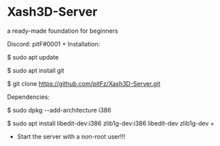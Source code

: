 # Xash3D-Server 

a ready-made foundation for beginners

Discord: pitF#0001
+ 
  Installation:

$ sudo apt update

$ sudo apt install git

$ git clone https://github.com/pitFz/Xash3D-Server.git

  Dependencies:

$ sudo dpkg --add-architecture i386

$ sudo apt install libedit-dev:i386 zlib1g-dev:i386 libedit-dev zlib1g-dev
+ 
- Start the server with a non-root user!!!
 







